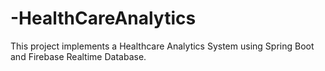 # -HealthCareAnalytics
This project implements a Healthcare Analytics System using Spring Boot and Firebase Realtime Database.
